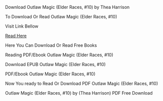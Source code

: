 Download Outlaw Magic (Elder Races, #10) by Thea Harrison

To Download Or Read Outlaw Magic (Elder Races, #10)

Visit Link Bellow

[Read Here](https://mobionlines.web.app/simple/60887239-outlaw-magic)

Here You Can Download Or Read Free Books

Reading PDF/Ebook Outlaw Magic (Elder Races, #10)

Download EPUB Outlaw Magic (Elder Races, #10)

PDF/Ebook Outlaw Magic (Elder Races, #10)

Now You ready to Read Or Download PDF Outlaw Magic (Elder Races, #10)

Outlaw Magic (Elder Races, #10) by (Thea Harrison) PDF Free Download

